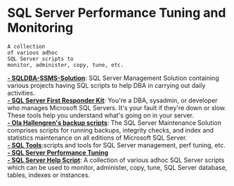 # SQL Server Performance Tuning and Monitoring

```
A collection  
of various adhoc  
SQL Server scripts to  
monitor, administer, copy, tune, etc.
```


<b> [- SQLDBA-SSMS-Solution](https://github.com/imajaydwivedi/SQLDBA-SSMS-Solution)</b>: SQL Server Management Solution containing various projects having SQL scripts to help DBA in carrying out daily activities.    
<b> [- SQL Server First Responder Kit](https://github.com/BrentOzarULTD/SQL-Server-First-Responder-Kit)</b>: You're a DBA, sysadmin, or developer who manages Microsoft SQL Servers. It's your fault if they're down or slow. These tools help you understand what's going on in your server.  
<b> [- Ola Hallengren's backup scripts](http://ola.hallengren.com/)</b>: The SQL Server Maintenance Solution comprises scripts for running backups, integrity checks, and index and statistics maintenance on all editions of Microsoft SQL Server.  
<b> [- SQL Tools](https://github.com/peterlil/sql-tools)</b>:scripts and tools for SQL Server management, perf tuning, etc.  
<b> [- SQL Server Performance Tuning](SQL-Server-Performance-Tuning)</b>  
<b> [- SQL Server Help Script](https://github.com/rolftesmer/SQLServerHelpScripts)</b>: A collection of various adhoc SQL Server scripts which can be used to monitor, administer, copy, tune, SQL Server database, tables, indexes or instances.

